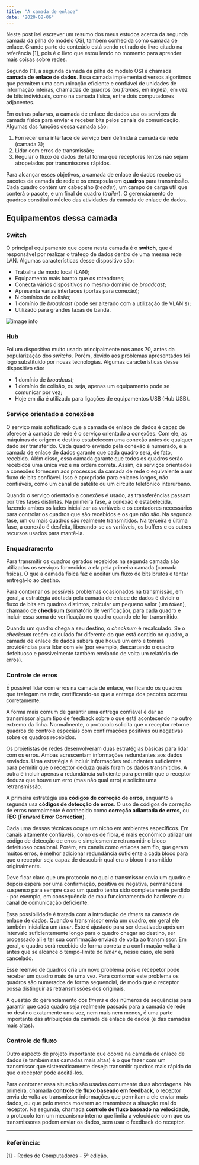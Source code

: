```yaml
---
title: "A camada de enlace"
date: "2020-08-06"
---
```


Neste post irei escrever um resumo dos meus estudos acerca da segunda camada da pilha do modelo OSI, também conhecida como camada de enlace. Grande parte do conteúdo está sendo retirado do livro citado na referência [1], pois é o livro que estou lendo no momento para aprender mais coisas sobre redes.

Segundo [1], a segunda camada da pilha do modelo OSI é chamada **camada de enlace de dados**. Essa camada implementa diversos algoritmos que permitem uma comunicação eficiente e confiável de unidades de informação inteiras, chamadas de quadros (ou *frames*, em inglês), em vez de bits individuais, como na camada física, entre dois computadores adjacentes. 

Em outras palavras, a camada de enlace de dados usa os serviços da camada física para enviar e receber bits pelos canais de comunicação. Algumas das funções dessa camada são:

1. Fornecer uma interface de serviço bem definida à camada de rede (camada 3);
2. Lidar com erros de transmissão;
3. Regular o fluxo de dados de tal forma que receptores lentos não sejam atropelados por transmissores rápidos.

Para alcançar esses objetivos, a camada de enlace de dados recebe os pacotes da camada de rede e os encapsula em **quadros** para transmissão. Cada quadro contém um cabeçalho (*header*), um campo de carga útil que conterá o pacote, e um final de quadro (*trailer*). O gerenciamento de quadros constitui o núcleo das atividades da camada de enlace de dados.

## Equipamentos dessa camada

### Switch

O principal equipamento que opera nesta camada é o **switch**, que é responsável por realizar o tráfego de dados dentro de uma mesma rede LAN. Algumas características desse dispositivo são:

* Trabalha de modo local (LAN);
* Equipamento mais barato que os roteadores;
* Conecta vários dispositivos no mesmo domínio de *broadcast*;
* Apresenta várias interfaces (portas para conexão);
* N domínios de colisão;
* 1 domínio de *broadcast* (pode ser alterado com a utilização de VLAN's);
* Utilizado para grandes taxas de banda.

![image info](/post-images/camada-de-enlace/dominio-switch.png "Domínio de colisão do switch")

### Hub

Foi um dispositivo muito usado principalmente nos anos 70, antes da popularização dos *switchs*. Porém, devido aos problemas apresentados foi logo substituído por novas tecnologias. Algumas características desse dispositivo são:

* 1 domínio de *broadcast*;
* 1 domínio de colisão, ou seja, apenas um equipamento pode se comunicar por vez;
* Hoje em dia é utilizado para ligações de equipamentos USB (Hub USB).

### Serviço orientado a conexões

O serviço mais sofisticado que a camada de enlace de dados é capaz de oferecer à camada de rede é o serviço orientado a conexões. Com ele, as máquinas de origem e destino estabelecem uma conexão antes de qualquer dado ser transferido. Cada quadro enviado pela conexão é numerado, e a camada de enlace de dados garante que cada quadro será, de fato, recebido. Além disso, essa camada garante que todos os quadros serão recebidos uma única vez e na ordem correta. Assim, os serviços orientados a conexões fornecem aos processos da camada de rede o equivalente a um fluxo de bits confiável. Isso é apropriado para enlaces longos, não confiáveis, como um canal de satélite ou um circuito telefônico interurbano.

Quando o serviço orientado a conexões é usado, as transferências passam por três fases distintas. Na primeira fase, a conexão é estabelecida, fazendo ambos os lados inicializar as variáveis e os contadores necessários para controlar os quadros que são recebidos e os que não são. Na segunda fase, um ou mais quadros são realmente transmitidos. Na terceira e última fase, a conexão é desfeita, liberando-se as variáveis, os buffers e os outros recursos usados para mantê-la.


### Enquadramento

Para transmitir os quadros gerados recebidos na segunda camada são utilizados os serviços fornecidos a ela pela primeira camada (camada física). O que a camada física faz é aceitar um fluxo de bits brutos e tentar entregá-lo ao destino.

Para contornar os possíveis problemas ocasionados na transmissão, em geral, a estratégia adotada pela camada de enlace de dados é dividir o fluxo de bits em quadros distintos, calcular um pequeno valor (um *token*), chamado de **checksum** (somatório de verificação), para cada quadro e incluir essa soma de verificação no quadro quando ele for transmitido.

Quando um quadro chega a seu destino, o *checksum* é recalculado. Se o *checksum* recém-calculado for diferente do que está contido no quadro, a camada de enlace de dados saberá que houve um erro e tomará providências para lidar com ele (por exemplo, descartando o quadro defeituoso e possivelmente também enviando de volta um relatório de erros).

### Controle de erros

É possível lidar com erros na camada de enlace, verificando os quadros que trafegam na rede, certificando-se que a entrega dos pacotes ocorreu corretamente.

A forma mais comum de garantir uma entrega confiável é dar ao transmissor algum tipo de feedback sobre o que está acontecendo no outro extremo da linha. Normalmente, o protocolo solicita que o receptor retorne quadros de controle especiais com confirmações positivas ou negativas sobre os quadros recebidos.

Os projetistas de redes desenvolveram duas estratégias básicas para lidar com os erros. Ambas acrescentam informações redundantes aos dados enviados. Uma estratégia é incluir informações redundantes suficientes para permitir que o receptor deduza quais foram os dados transmitidos. A outra é incluir apenas a redundância suficiente para permitir que o receptor deduza que houve um erro (mas não qual erro) e solicite uma retransmissão.

A primeira estratégia usa **códigos de correção de erros**, enquanto a segunda usa **códigos de detecção de erros**. O uso de códigos de correção de erros normalmente é conhecido como **correção adiantada de erros**, ou **FEC** (**Forward Error Correction**).

Cada uma dessas técnicas ocupa um nicho em ambientes específicos. Em canais altamente confiáveis, como os de fibra, é mais econômico utilizar um código de detecção de erros e simplesmente retransmitir o bloco defeituoso ocasional. Porém, em canais como enlaces sem fio, que geram muitos erros, é melhor adicionar redundância suficiente a cada bloco para que o receptor seja capaz de descobrir qual era o bloco transmitido originalmente.

Deve ficar claro que um protocolo no qual o transmissor envia um quadro e depois espera por uma confirmação, positiva ou negativa, permanecerá suspenso para sempre caso um quadro tenha sido completamente perdido - por exemplo, em consequência de mau funcionamento do hardware ou canal de comunicação deficiente.

Essa possibilidade é tratada com a introdução de *timers* na camada de enlace de dados. Quando o transmissor envia um quadro, em geral ele também inicializa um *timer*. Este é ajustado para ser desativado após um intervalo suficientemente longo para o quadro chegar ao destino, ser processado ali e ter sua confirmação enviada de volta ao transmissor. Em geral, o quadro será recebido de forma correta e a confirmação voltará antes que se alcance o tempo-limite do *timer* e, nesse caso, ele será cancelado.

Esse reenvio de quadros cria um novo problema pois o recepetor pode receber um quadro mais de uma vez. Para contornar este problema os quadros são numerados de forma sequencial, de modo que o receptor possa distinguir as retransmissões dos originais.

A questão do gerenciamento dos *timers* e dos números de sequências para garantir que cada quadro seja realmente passado para a camada de rede no destino exatamente uma vez, nem mais nem menos, é uma parte importante das atribuições da camada de enlace de dados (e das camadas mais altas).

### Controle de fluxo

Outro aspecto de projeto importante que ocorre na camada de enlace de dados (e também nas camadas mais altas) é o que fazer com um transmissor que sistematicamente deseja transmitir quadros mais rápido do que o receptor pode aceitá-los.

Para contornar essa situação são usadas comumente duas abordagens. Na primeira, chamada **controle de fluxo baseado em feedback**, o receptor envia de volta ao transmissor informações que permitam a ele enviar mais dados, ou que pelo menos mostrem ao transmissor a situação real do receptor. Na segunda, chamada **controle de fluxo baseado na velocidade**, o protocolo tem um mecanismo interno que limita a velocidade com que os transmissores podem enviar os dados, sem usar o feedback do receptor.

---
### Referência:

[1] - Redes de Computadores - 5ª edição.